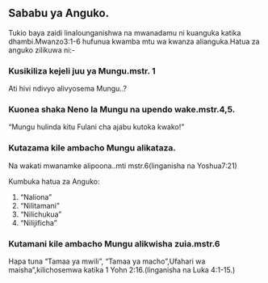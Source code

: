 ﻿## Sababu ya Anguko.

Tukio baya zaidi linalounganishwa na mwanadamu ni kuanguka katika dhambi.Mwanzo3:1-6 hufunua kwamba mtu wa kwanza alianguka.Hatua za anguko zilikuwa ni:-

### Kusikiliza kejeli juu ya Mungu.mstr. 1

Ati hivi ndivyo alivyosema Mungu..?

### Kuonea shaka Neno la Mungu na upendo wake.mstr.4,5.

“Mungu hulinda kitu Fulani cha ajabu kutoka kwako!”

### Kutazama kile ambacho Mungu alikataza.

Na wakati mwanamke alipoona..mti mstr.6(linganisha na Yoshua7:21)

Kumbuka hatua za Anguko:

1. “Naliona”
2. “Nilitamani”
3. “Nilichukua” 
4. “Nilijificha”

### Kutamani kile ambacho Mungu alikwisha zuia.mstr.6 

Hapa tuna “Tamaa ya mwili”, “Tamaa ya macho”,Ufahari wa maisha”,kilichosemwa katika 1 Yohn 2:16.(linganisha na Luka 4:1-15.)



